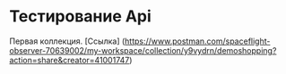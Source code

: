 # Тестирование Api  
Первая коллекция.
[Ссылка] (https://www.postman.com/spaceflight-observer-70639002/my-workspace/collection/y9vydrn/demoshopping?action=share&creator=41001747)
